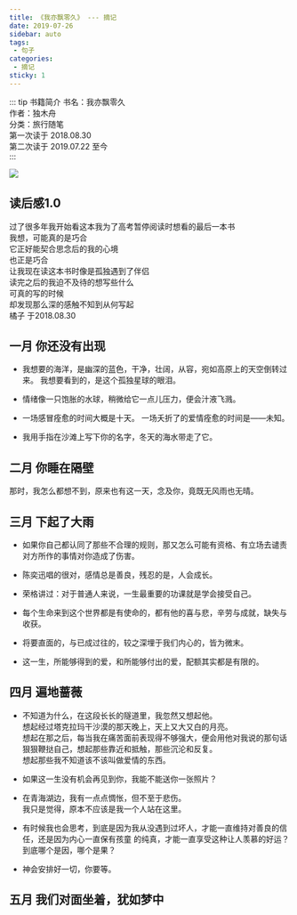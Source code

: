 ```yaml
---
title: 《我亦飘零久》 --- 摘记
date: 2019-07-26
sidebar: auto
tags: 
 - 句子
categories:
 - 摘记
sticky: 1
---
```


::: tip 书籍简介
书名：我亦飘零久  
作者：独木舟  
分类：旅行随笔  
第一次读于 2018.08.30  
第二次读于 2019.07.22 至今  
:::
<!-- more -->

![](http://photo.smallsunnyfox.com/images/blog/quwanying.png)

## 读后感1.0
过了很多年我开始看这本我为了高考暂停阅读时想看的最后一本书  
我想，可能真的是巧合  
它正好能契合思念后的我的心境  
也正是巧合  
让我现在读这本书时像是孤独遇到了伴侣  
读完之后的我迫不及待的想写些什么  
可真的写的时候  
却发现那么深的感触不知到从何写起  
橘子 于2018.08.30  


## 一月 你还没有出现

- 我想要的海洋，是幽深的蓝色，干净，壮阔，从容，宛如高原上的天空倒转过来。
  我想要看到的，是这个孤独星球的眼泪。
- 情绪像一只饱胀的水球，稍微给它一点儿压力，便会汁液飞溅。

- 一场感冒痊愈的时间大概是十天。
  一场夭折了的爱情痊愈的时间是——未知。
- 我用手指在沙滩上写下你的名字，冬天的海水带走了它。


## 二月 你睡在隔壁

那时，我怎么都想不到，原来也有这一天，念及你，竟既无风雨也无晴。

## 三月 下起了大雨

- 如果你自己都认同了那些不合理的规则，那又怎么可能有资格、有立场去谴责对方所作的事情对你造成了伤害。

- 陈奕迅唱的很对，感情总是善良，残忍的是，人会成长。

- 荣格讲过：对于普通人来说，一生最重要的功课就是学会接受自己。

- 每个生命来到这个世界都是有使命的，都有他的喜与悲，辛劳与成就，缺失与收获。

- 将要直面的，与已成过往的，较之深埋于我们内心的，皆为微末。

- 这一生，所能够得到的爱，和所能够付出的爱，配额其实都是有限的。


## 四月 遍地蔷薇

- 不知道为什么，在这段长长的隧道里，我忽然又想起他。  
  想起经过塔克拉玛干沙漠的那天晚上，天上又大又白的月亮。  
  想起在那之后，每当我在痛苦面前表现得不够强大，便会用他对我说的那句话狠狠鞭挞自己，想起那些靠近和抵触，那些沉沦和反复。  
  想起那些我不知道该不该叫做爱情的东西。  

- 如果这一生没有机会再见到你，我能不能送你一张照片？  

- 在青海湖边，我有一点点惆怅，但不至于悲伤。  
  我只是觉得，原本不应该是我一个人站在这里。  

- 有时候我也会思考，到底是因为我从没遇到过坏人，才能一直维持对善良的信任，还是因为内心一直保有孩童   的纯真，才能一直享受这种让人羡慕的好运？  
  到底哪个是因，哪个是果？  
  
- 神会安排好一切，你要等。

## 五月 我们对面坐着，犹如梦中